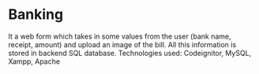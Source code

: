 # Banking
It a web form which takes in some values from the user (bank name, receipt, amount) and upload an image of the bill. All this information is stored in backend SQL database. Technologies used: Codeignitor, MySQL, Xampp, Apache
